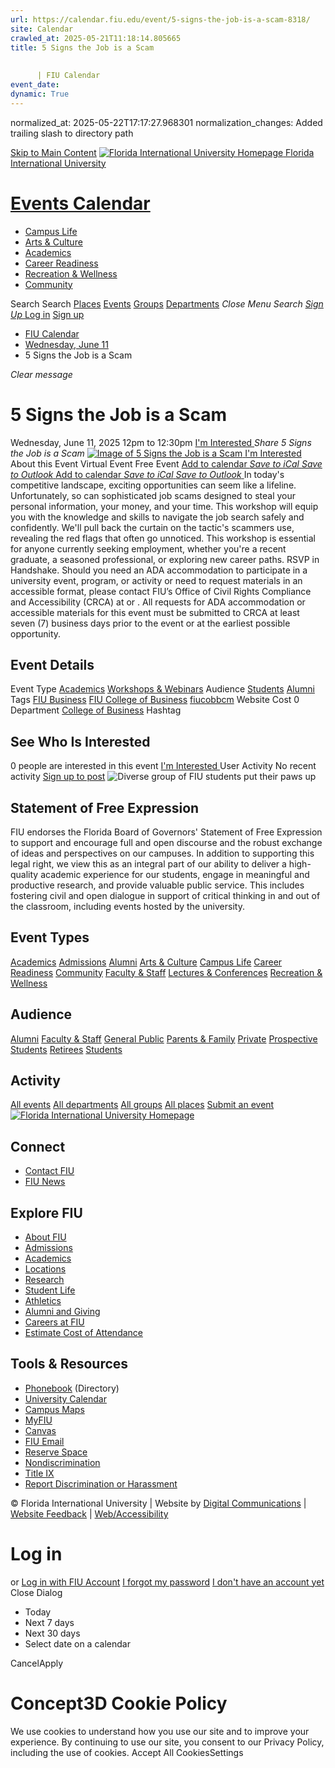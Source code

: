 ```yaml
---
url: https://calendar.fiu.edu/event/5-signs-the-job-is-a-scam-8318/
site: Calendar
crawled_at: 2025-05-21T11:18:14.805665
title: 5 Signs the Job is a Scam
    
    
      | FIU Calendar
event_date: 
dynamic: True
---
```

normalized_at: 2025-05-22T17:17:27.968301
normalization_changes: Added trailing slash to directory path

[Skip to Main Content](https://calendar.fiu.edu/event/5-signs-the-job-is-a-scam-8318#main-content)
[![Florida International University Homepage](https://digicdn.fiu.edu/core/_assets/images/logo-top.png) Florida International University](https://www.fiu.edu)
# [Events Calendar ](https://calendar.fiu.edu/)
  * [Campus Life](https://calendar.fiu.edu/calendar?event_types%5B%5D=127595)
  * [Arts & Culture](https://calendar.fiu.edu/calendar?event_types%5B%5D=127590)
  * [Academics](https://calendar.fiu.edu/calendar?event_types%5B%5D=127582)
  * [Career Readiness](https://calendar.fiu.edu/calendar?event_types%5B%5D=127584)
  * [Recreation & Wellness](https://calendar.fiu.edu/calendar?event_types%5B%5D=127603)
  * [Community](https://calendar.fiu.edu/calendar?event_types%5B%5D=127601)


Search Search
[Places](https://calendar.fiu.edu/search/places) [Events](https://calendar.fiu.edu/calendar) [Groups](https://calendar.fiu.edu/search/groups) [Departments](https://calendar.fiu.edu/search/departments)
_Close Menu_
_Search_ [ _Sign Up_ ](https://calendar.fiu.edu/signup)
[Log in](https://calendar.fiu.edu/auth/shib_login?previous_url=https%3A%2F%2Fcalendar.fiu.edu%2Fevent%2F5-signs-the-job-is-a-scam-8318) [Sign up](https://calendar.fiu.edu/signup)
  * [FIU Calendar](https://calendar.fiu.edu/)
  * [Wednesday, June 11](https://calendar.fiu.edu/calendar/day/2025/6/11)
  * 5 Signs the Job is a Scam


_Clear message_
# 5 Signs the Job is a Scam
Wednesday, June 11, 2025 12pm to 12:30pm 
[ I'm Interested ](https://calendar.fiu.edu/event/49542421642917/confirm?return=https%3A%2F%2Fcalendar.fiu.edu%2Fevent%2F5-signs-the-job-is-a-scam-8318)
_Share 5 Signs the Job is a Scam_
[ ![Image of 5 Signs the Job is a Scam](https://localist-images.azureedge.net/photos/49576914853010/card/2cceda06553dbbe2324debdd93c5fc799f552af8.jpg) ](https://calendar.fiu.edu/photo/49576914853010)
[ I'm Interested ](https://calendar.fiu.edu/event/49542421642917/confirm?return=https%3A%2F%2Fcalendar.fiu.edu%2Fevent%2F5-signs-the-job-is-a-scam-8318)
About this Event
Virtual Event Free Event
[Add to calendar ](https://calendar.fiu.edu/event/5-signs-the-job-is-a-scam-8318)
[ _Save to iCal_ ](https://calendar.fiu.edu/event/5-signs-the-job-is-a-scam-8318.ics "Save to iCal") [ _Save to Outlook_ ](https://calendar.fiu.edu/event/5-signs-the-job-is-a-scam-8318.ics "Save to Outlook")
[Add to calendar ](https://calendar.fiu.edu/event/5-signs-the-job-is-a-scam-8318)
[ _Save to iCal_ ](https://calendar.fiu.edu/event/5-signs-the-job-is-a-scam-8318.ics "Save to iCal") [ _Save to Outlook_ ](https://calendar.fiu.edu/event/5-signs-the-job-is-a-scam-8318.ics "Save to Outlook")
In today's competitive landscape, exciting opportunities can seem like a lifeline. Unfortunately, so can sophisticated job scams designed to steal your personal information, your money, and your time.
This workshop will equip you with the knowledge and skills to navigate the job search safely and confidently. We'll pull back the curtain on the tactic's scammers use, revealing the red flags that often go unnoticed. This workshop is essential for anyone currently seeking employment, whether you're a recent graduate, a seasoned professional, or exploring new career paths.
RSVP in Handshake.
Should you need an ADA accommodation to participate in a university event, program, or activity or need to request materials in an accessible format, please contact FIU’s Office of Civil Rights Compliance and Accessibility (CRCA) at or . All requests for ADA accommodation or accessible materials for this event must be submitted to CRCA at least seven (7) business days prior to the event or at the earliest possible opportunity. 
## Event Details
Event Type
[Academics](https://calendar.fiu.edu/search/events?event_types%5B%5D=127582) [Workshops & Webinars](https://calendar.fiu.edu/search/events?event_types%5B%5D=127588)
Audience
[Students](https://calendar.fiu.edu/search/events?event_types%5B%5D=121719) [Alumni](https://calendar.fiu.edu/search/events?event_types%5B%5D=121721)
Tags
[FIU Business](https://calendar.fiu.edu/search/events?event_types%5B%5D=128751) [FIU College of Business](https://calendar.fiu.edu/search/events?event_types%5B%5D=129024) [fiucobbcm](https://calendar.fiu.edu/search/events?event_types%5B%5D=131017)
Website
Cost
0
Department
[College of Business](https://calendar.fiu.edu/department/college_of_business)
Hashtag
##  See Who Is Interested 
0 people  are interested in this event
[ I'm Interested ](https://calendar.fiu.edu/event/49542421642917/confirm?return=https%3A%2F%2Fcalendar.fiu.edu%2Fevent%2F5-signs-the-job-is-a-scam-8318)
User Activity
No recent activity
[Sign up to post](https://calendar.fiu.edu/auth/shib_login?previous_url=https%3A%2F%2Fcalendar.fiu.edu%2Fevent%2F5-signs-the-job-is-a-scam-8318)
![Diverse group of FIU students put their paws up](https://www.fiu.edu/_assets/images/thumbnail-students-paw.jpg)
## Statement of Free Expression
FIU endorses the Florida Board of Governors' Statement of Free Expression to support and encourage full and open discourse and the robust exchange of ideas and perspectives on our campuses. In addition to supporting this legal right, we view this as an integral part of our ability to deliver a high-quality academic experience for our students, engage in meaningful and productive research, and provide valuable public service. This includes fostering civil and open dialogue in support of critical thinking in and out of the classroom, including events hosted by the university.
## Event Types
[Academics](https://calendar.fiu.edu/calendar?event_types%5B%5D=127582)
[Admissions](https://calendar.fiu.edu/calendar?event_types%5B%5D=127583)
[Alumni](https://calendar.fiu.edu/calendar?event_types%5B%5D=127589)
[Arts & Culture](https://calendar.fiu.edu/calendar?event_types%5B%5D=127590)
[Campus Life](https://calendar.fiu.edu/calendar?event_types%5B%5D=127595)
[Career Readiness](https://calendar.fiu.edu/calendar?event_types%5B%5D=127584)
[Community](https://calendar.fiu.edu/calendar?event_types%5B%5D=127601)
[Faculty & Staff](https://calendar.fiu.edu/calendar?event_types%5B%5D=127602)
[Lectures & Conferences](https://calendar.fiu.edu/calendar?event_types%5B%5D=127587)
[Recreation & Wellness](https://calendar.fiu.edu/calendar?event_types%5B%5D=127603)
## Audience
[Alumni](https://calendar.fiu.edu/calendar?event_types%5B%5D=121721)
[Faculty & Staff](https://calendar.fiu.edu/calendar?event_types%5B%5D=121720)
[General Public](https://calendar.fiu.edu/calendar?event_types%5B%5D=121722)
[Parents & Family](https://calendar.fiu.edu/calendar?event_types%5B%5D=36918157286658)
[Private](https://calendar.fiu.edu/calendar?event_types%5B%5D=129753)
[Prospective Students](https://calendar.fiu.edu/calendar?event_types%5B%5D=121723)
[Retirees](https://calendar.fiu.edu/calendar?event_types%5B%5D=37290279036119)
[Students](https://calendar.fiu.edu/calendar?event_types%5B%5D=121719)
## Activity
[All events](https://calendar.fiu.edu/search?what=events)
[All departments](https://calendar.fiu.edu/search/departments)
[All groups](https://calendar.fiu.edu/search?what=groups)
[All places](https://calendar.fiu.edu/search?what=places)
[Submit an event](https://calendar.fiu.edu/admin/events/new/basic-information)
[ ![Florida International University Homepage](https://digicdn.fiu.edu/core/_assets/images/footer-logo.svg) ](https://www.fiu.edu/)
## Connect
  * [Contact FIU](https://www.fiu.edu/about/contact-us/index.html)
  * [FIU News](https://news.fiu.edu/)


## Explore FIU
  * [About FIU](https://www.fiu.edu/about/index.html)
  * [Admissions](https://www.fiu.edu/admissions/index.html)
  * [Academics](https://www.fiu.edu/academics/index.html)
  * [Locations](https://www.fiu.edu/locations/index.html)
  * [Research](https://www.fiu.edu/research/index.html)
  * [Student Life](https://www.fiu.edu/student-life/index.html)
  * [Athletics](https://www.fiu.edu/athletics/index.html)
  * [Alumni and Giving](https://www.fiu.edu/alumni-and-giving/index.html)
  * [Careers at FIU](https://hr.fiu.edu/careers/)
  * [Estimate Cost of Attendance](https://onestop.fiu.edu/finances/estimate-your-costs/)


## Tools & Resources
  * [Phonebook](https://phonebook.fiu.edu) (Directory)
  * [University Calendar](https://calendar.fiu.edu/)
  * [Campus Maps](https://campusmaps.fiu.edu/)
  * [MyFIU](https://my.fiu.edu/)
  * [Canvas](https://canvas.fiu.edu)
  * [FIU Email](http://mail.fiu.edu/)
  * [Reserve Space](https://reservespace.fiu.edu/make-reservation/)
  * [Nondiscrimination](https://ace.fiu.edu/civil-rights-and-accessibility/harassment-and-discrimination/)
  * [Title IX](https://ace.fiu.edu/title-ix/)
  * [Report Discrimination or Harassment](https://report.fiu.edu/)


© Florida International University  | Website by [Digital Communications](https://stratcomm.fiu.edu/digital-print/websites/) | [Website Feedback](https://webforms.fiu.edu/view.php?id=370774&element_5=https://calendar.fiu.edu/https://calendar.fiu.edu/) | [Web/Accessibility](https://accessibility.fiu.edu/)
# Log in
or
[Log in with FIU Account](https://calendar.fiu.edu/auth/shib_login?previous_url=https%3A%2F%2Fcalendar.fiu.edu%2Fevent%2F5-signs-the-job-is-a-scam-8318)
[I forgot my password](https://calendar.fiu.edu/auth/forgot) [I don't have an account yet](https://calendar.fiu.edu/signup)
Close Dialog
  * Today
  * Next 7 days
  * Next 30 days
  * Select date on a calendar


CancelApply
# Concept3D Cookie Policy
We use cookies to understand how you use our site and to improve your experience. By continuing to use our site, you consent to our Privacy Policy, including the use of cookies. 
Accept All CookiesSettings

